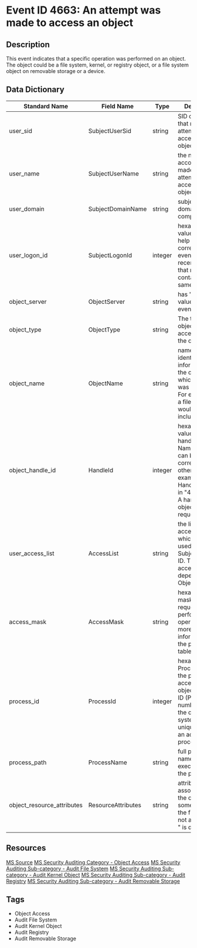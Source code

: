 # Event ID 4663: An attempt was made to access an object

## Description
This event indicates that a specific operation was performed on an object. The object could be a file system, kernel, or registry object, or a file system object on removable storage or a device.

## Data Dictionary
|Standard Name|Field Name|Type|Description|Sample Value|
|---|---|---|---|---|
|user_sid|SubjectUserSid|string|SID of account that made an attempt to access an object.|S-1-5-21-3457937927-2839227994-823803824-1104|
|user_name|SubjectUserName|string|the name of the account that made an attempt to access an object.|dadmin|
|user_domain|SubjectDomainName|string|subject's domain or computer name.|CONTOSO|
|user_logon_id|SubjectLogonId|integer|hexadecimal value that can help you correlate this event with recent events that might contain the same Logon ID|0x4367b|
|object_server|ObjectServer|string|has "Security" value for this event.|Security|
|object_type|ObjectType|string|The type of object that was accessed during the operation.|File|
|object_name|ObjectName|string|name and other identifying information for the object for which access was requested. For example, for a file, the path would be included.|C:\Documents\HBI Data.txt|
|object_handle_id|HandleId|integer|hexadecimal value of a handle to Object Name. This field can be used for correlation with other events, for example with Handle ID field in "4656(S, F): A handle to an object was requested."|0x1bc|
|user_access_list|AccessList|string|the list of access rights which were used by Subject\Security ID. These access rights depend on Object Type.|%%4417 %%4418|
|access_mask|AccessMask|string|hexadecimal mask for the requested or performed operation. For more information, see the preceding table.|0x6|
|process_id|ProcessId|integer|hexadecimal Process ID of the process that accessed the object. Process ID (PID) is a number used by the operating system to uniquely identify an active process.|0x458|
|process_path|ProcessName|string|full path and the name of the executable for the process.|C:\Windows\System32\notepad.exe|
|object_resource_attributes|ResourceAttributes|string|attributes associated with the object. For some objects, the field does not apply and "-" is displayed.|S:AI(RA;ID;;;;WD;("Impact_MS",TI,0x10020,3000))|

## Resources
[MS Source](https://github.com/MicrosoftDocs/windows-itpro-docs/blob/master/windows/security/threat-protection/auditing/event-4663.md)
[MS Security Auditing Category - Object Access](https://docs.microsoft.com/en-us/windows/security/threat-protection/auditing/advanced-security-audit-policy-settings#object-access)
[MS Security Auditing Sub-category - Audit File System](https://github.com/MicrosoftDocs/windows-itpro-docs/tree/master/windows/security/threat-protection/auditing/audit-file-system.md)
[MS Security Auditing Sub-category - Audit Kernel Object](https://github.com/MicrosoftDocs/windows-itpro-docs/tree/master/windows/security/threat-protection/auditing/audit-kernel-object.md)
[MS Security Auditing Sub-category - Audit Registry](https://github.com/MicrosoftDocs/windows-itpro-docs/tree/master/windows/security/threat-protection/auditing/audit-registry.md)
[MS Security Auditing Sub-category - Audit Removable Storage](https://github.com/MicrosoftDocs/windows-itpro-docs/tree/master/windows/security/threat-protection/auditing/audit-removable-storage.md)

## Tags
* Object Access
* Audit File System
* Audit Kernel Object
* Audit Registry
* Audit Removable Storage